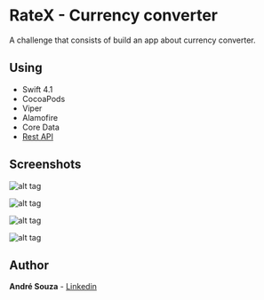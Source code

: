 # RateX - Currency converter

A challenge that consists of build an app about currency converter.

## Using

* Swift 4.1
* CocoaPods
* Viper
* Alamofire
* Core Data
* [Rest API](https://exchangeratesapi.io)

## Screenshots

![alt tag](https://ibb.co/cQwYJd "Launch Screen")

![alt tag](https://ibb.co/d18r4J "Home")

![alt tag](https://ibb.co/m0Jr4J "Select currency")

![alt tag](https://ibb.co/ioA4PJ " Converted currency")


## Author

**André Souza** - [Linkedin](https://www.linkedin.com/in/andrehsouza/)
